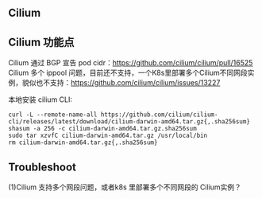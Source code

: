 


## Cilium






## Cilium 功能点
Cilium 通过 BGP 宣告 pod cidr：https://github.com/cilium/cilium/pull/16525
Cilium 多个 ippool 问题，目前还不支持，一个K8s里部署多个Cilium不同网段实例，貌似也不支持：https://github.com/cilium/cilium/issues/13227

本地安装 cilium CLI:
```shell
curl -L --remote-name-all https://github.com/cilium/cilium-cli/releases/latest/download/cilium-darwin-amd64.tar.gz{,.sha256sum}
shasum -a 256 -c cilium-darwin-amd64.tar.gz.sha256sum
sudo tar xzvfC cilium-darwin-amd64.tar.gz /usr/local/bin
rm cilium-darwin-amd64.tar.gz{,.sha256sum}
```


## Troubleshoot
(1)Cilium 支持多个网段问题，或者k8s 里部署多个不同网段的 Cilium实例？


